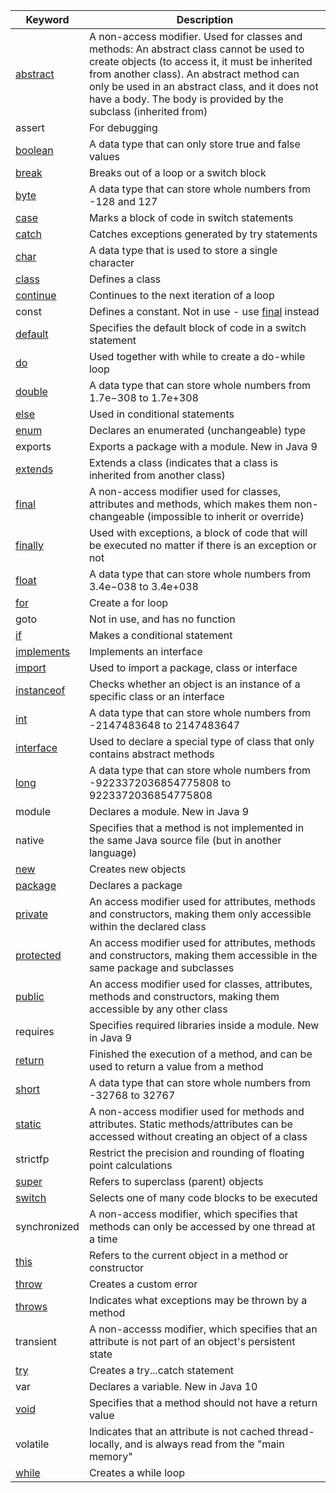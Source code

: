 
|Keyword|Description|
|---|---|
|[abstract](https://www.w3schools.com/java/ref_keyword_abstract.asp)|A non-access modifier. Used for classes and methods: An abstract class cannot be used to create objects (to access it, it must be inherited from another class). An abstract method can only be used in an abstract class, and it does not have a body. The body is provided by the subclass (inherited from)|
|assert|For debugging|
|[boolean](https://www.w3schools.com/java/ref_keyword_boolean.asp)|A data type that can only store true and false values|
|[break](https://www.w3schools.com/java/ref_keyword_break.asp)|Breaks out of a loop or a switch block|
|[byte](https://www.w3schools.com/java/ref_keyword_byte.asp)|A data type that can store whole numbers from -128 and 127|
|[case](https://www.w3schools.com/java/ref_keyword_case.asp)|Marks a block of code in switch statements|
|[catch](https://www.w3schools.com/java/ref_keyword_catch.asp)|Catches exceptions generated by try statements|
|[char](https://www.w3schools.com/java/ref_keyword_char.asp)|A data type that is used to store a single character|
|[class](https://www.w3schools.com/java/ref_keyword_class.asp)|Defines a class|
|[continue](https://www.w3schools.com/java/ref_keyword_break.asp)|Continues to the next iteration of a loop|
|const|Defines a constant. Not in use - use [final](https://www.w3schools.com/java/ref_keyword_final.asp) instead|
|[default](https://www.w3schools.com/java/ref_keyword_default.asp)|Specifies the default block of code in a switch statement|
|[do](https://www.w3schools.com/java/ref_keyword_do.asp)|Used together with while to create a do-while loop|
|[double](https://www.w3schools.com/java/ref_keyword_double.asp)|A data type that can store whole numbers from 1.7e−308 to 1.7e+308|
|[else](https://www.w3schools.com/java/ref_keyword_else.asp)|Used in conditional statements|
|[enum](https://www.w3schools.com/java/ref_keyword_enum.asp)|Declares an enumerated (unchangeable) type|
|exports|Exports a package with a module. New in Java 9|
|[extends](https://www.w3schools.com/java/ref_keyword_extends.asp)|Extends a class (indicates that a class is inherited from another class)|
|[final](https://www.w3schools.com/java/ref_keyword_final.asp)|A non-access modifier used for classes, attributes and methods, which makes them non-changeable (impossible to inherit or override)|
|[finally](https://www.w3schools.com/java/ref_keyword_finally.asp)|Used with exceptions, a block of code that will be executed no matter if there is an exception or not|
|[float](https://www.w3schools.com/java/ref_keyword_float.asp)|A data type that can store whole numbers from 3.4e−038 to 3.4e+038|
|[for](https://www.w3schools.com/java/ref_keyword_for.asp)|Create a for loop|
|goto|Not in use, and has no function|
|[if](https://www.w3schools.com/java/ref_keyword_if.asp)|Makes a conditional statement|
|[implements](https://www.w3schools.com/java/ref_keyword_implements.asp)|Implements an interface|
|[import](https://www.w3schools.com/java/ref_keyword_import.asp)|Used to import a package, class or interface|
|[instanceof](https://www.w3schools.com/java/ref_keyword_instanceof.asp)|Checks whether an object is an instance of a specific class or an interface|
|[int](https://www.w3schools.com/java/ref_keyword_int.asp)|A data type that can store whole numbers from -2147483648 to 2147483647|
|[interface](https://www.w3schools.com/java/ref_keyword_interface.asp)|Used to declare a special type of class that only contains abstract methods|
|[long](https://www.w3schools.com/java/ref_keyword_long.asp)|A data type that can store whole numbers from -9223372036854775808 to 9223372036854775808|
|module|Declares a module. New in Java 9|
|native|Specifies that a method is not implemented in the same Java source file (but in another language)|
|[new](https://www.w3schools.com/java/ref_keyword_new.asp)|Creates new objects|
|[package](https://www.w3schools.com/java/ref_keyword_package.asp)|Declares a package|
|[private](https://www.w3schools.com/java/ref_keyword_private.asp)|An access modifier used for attributes, methods and constructors, making them only accessible within the declared class|
|[protected](https://www.w3schools.com/java/ref_keyword_protected.asp)|An access modifier used for attributes, methods and constructors, making them accessible in the same package and subclasses|
|[public](https://www.w3schools.com/java/ref_keyword_public.asp)|An access modifier used for classes, attributes, methods and constructors, making them accessible by any other class|
|requires|Specifies required libraries inside a module. New in Java 9|
|[return](https://www.w3schools.com/java/ref_keyword_return.asp)|Finished the execution of a method, and can be used to return a value from a method|
|[short](https://www.w3schools.com/java/ref_keyword_short.asp)|A data type that can store whole numbers from -32768 to 32767|
|[static](https://www.w3schools.com/java/ref_keyword_static.asp)|A non-access modifier used for methods and attributes. Static methods/attributes can be accessed without creating an object of a class|
|strictfp|Restrict the precision and rounding of floating point calculations|
|[super](https://www.w3schools.com/java/ref_keyword_super.asp)|Refers to superclass (parent) objects|
|[switch](https://www.w3schools.com/java/ref_keyword_switch.asp)|Selects one of many code blocks to be executed|
|synchronized|A non-access modifier, which specifies that methods can only be accessed by one thread at a time|
|[this](https://www.w3schools.com/java/ref_keyword_this.asp)|Refers to the current object in a method or constructor|
|[throw](https://www.w3schools.com/java/ref_keyword_throw.asp)|Creates a custom error|
|[throws](https://www.w3schools.com/java/ref_keyword_throws.asp)|Indicates what exceptions may be thrown by a method|
|transient|A non-accesss modifier, which specifies that an attribute is not part of an object's persistent state|
|[try](https://www.w3schools.com/java/ref_keyword_try.asp)|Creates a try...catch statement|
|var|Declares a variable. New in Java 10|
|[void](https://www.w3schools.com/java/ref_keyword_void.asp)|Specifies that a method should not have a return value|
|volatile|Indicates that an attribute is not cached thread-locally, and is always read from the "main memory"|
|[while](https://www.w3schools.com/java/ref_keyword_while.asp)|Creates a while loop|